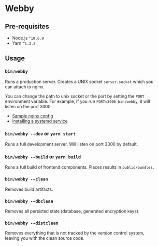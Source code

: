 # Webby


## Pre-requisites

* Node.js `^10.6.0`
* Yarn `^1.3.2`


## Usage

### `bin/webby`

Runs a production server. Creates a UNIX socket `server.socket` which you can
attach to nginx.

You can change the path to unix socket or the port by setting the `PORT` environment
variable. For example, if you run `PORT=3000 bin/webby`, it will listen on the port 3000.

- [Sample nginx config](config/nginx)
- [Installing a systemd service](config/systemd/README.md)

### `bin/webby --dev` or `yarn start`

Runs a full development server. Will listen on port 3000 by default.

### `bin/webby --build` or `yarn build`

Runs a full build of frontend components. Places results in `public/bundles`.

### `bin/webby --clean`

Removes build artifacts.

### `bin/webby --dbclean`

Removes all persisted state (database, generated encryption keys).

### `bin/webby --distclean`

Removes everything that is not tracked by the version control system, leaving you with
the clean source code.
